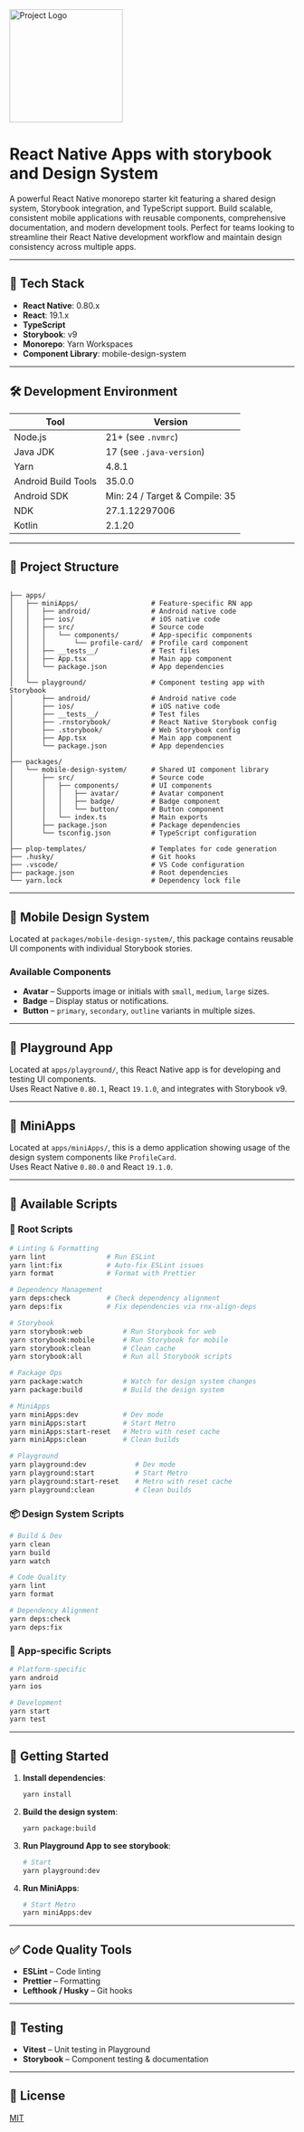 
<img src="resources/images/logo.png" alt="Project Logo" width="200" />

<h1>React Native Apps with storybook and Design System</h1>

<p>
  A powerful React Native monorepo starter kit featuring a shared design system, Storybook integration, and TypeScript support. Build scalable, consistent mobile applications with reusable components, comprehensive documentation, and modern development tools. Perfect for teams looking to streamline their React Native development workflow and maintain design consistency across multiple apps.
</p>

---

## 🚀 Tech Stack

- **React Native**: 0.80.x  
- **React**: 19.1.x  
- **TypeScript**  
- **Storybook**: v9  
- **Monorepo**: Yarn Workspaces  
- **Component Library**: mobile-design-system 

---

## 🛠️ Development Environment

| Tool                | Version                          |
|---------------------|----------------------------------|
| Node.js             | 21+ (see `.nvmrc`)               |
| Java JDK            | 17 (see `.java-version`)         |
| Yarn                | 4.8.1                            |
| Android Build Tools | 35.0.0                           |
| Android SDK         | Min: 24 / Target & Compile: 35   |
| NDK                 | 27.1.12297006                    |
| Kotlin              | 2.1.20                           |

---

## 📁 Project Structure

```

├── apps/
│   ├── miniApps/                  # Feature-specific RN app
│   │   ├── android/               # Android native code
│   │   ├── ios/                   # iOS native code
│   │   ├── src/                   # Source code
│   │   │   └── components/        # App-specific components
│   │   │       └── profile-card/  # Profile card component
│   │   ├── __tests__/             # Test files
│   │   ├── App.tsx                # Main app component
│   │   └── package.json           # App dependencies
│   │
│   └── playground/                # Component testing app with Storybook
│       ├── android/               # Android native code
│       ├── ios/                   # iOS native code
│       ├── __tests__/             # Test files
│       ├── .rnstorybook/          # React Native Storybook config
│       ├── .storybook/            # Web Storybook config
│       ├── App.tsx                # Main app component
│       └── package.json           # App dependencies
│
├── packages/
│   └── mobile-design-system/      # Shared UI component library
│       ├── src/                   # Source code
│       │   ├── components/        # UI components
│       │   │   ├── avatar/        # Avatar component
│       │   │   ├── badge/         # Badge component
│       │   │   └── button/        # Button component
│       │   └── index.ts           # Main exports
│       ├── package.json           # Package dependencies
│       └── tsconfig.json          # TypeScript configuration
│
├── plop-templates/                # Templates for code generation
├── .husky/                        # Git hooks
├── .vscode/                       # VS Code configuration
├── package.json                   # Root dependencies
└── yarn.lock                      # Dependency lock file

```

---

## 🎨 Mobile Design System

Located at `packages/mobile-design-system/`, this package contains reusable UI components with individual Storybook stories.

### Available Components

- **Avatar** – Supports image or initials with `small`, `medium`, `large` sizes.
- **Badge** – Display status or notifications.
- **Button** – `primary`, `secondary`, `outline` variants in multiple sizes.

---

## 🧪 Playground App

Located at `apps/playground/`, this React Native app is for developing and testing UI components.  
Uses React Native `0.80.1`, React `19.1.0`, and integrates with Storybook v9.

---

## 📱 MiniApps

Located at `apps/miniApps/`, this is a demo application showing usage of the design system components like `ProfileCard`.  
Uses React Native `0.80.0` and React `19.1.0`.

---

## 📜 Available Scripts

### 🔧 Root Scripts

```bash
# Linting & Formatting
yarn lint               # Run ESLint
yarn lint:fix           # Auto-fix ESLint issues
yarn format             # Format with Prettier

# Dependency Management
yarn deps:check         # Check dependency alignment
yarn deps:fix           # Fix dependencies via rnx-align-deps

# Storybook
yarn storybook:web          # Run Storybook for web
yarn storybook:mobile       # Run Storybook for mobile
yarn storybook:clean        # Clean cache
yarn storybook:all          # Run all Storybook scripts

# Package Ops
yarn package:watch          # Watch for design system changes
yarn package:build          # Build the design system

# MiniApps
yarn miniApps:dev           # Dev mode
yarn miniApps:start         # Start Metro
yarn miniApps:start-reset   # Metro with reset cache
yarn miniApps:clean         # Clean builds

# Playground
yarn playground:dev            # Dev mode
yarn playground:start          # Start Metro
yarn playground:start-reset    # Metro with reset cache
yarn playground:clean          # Clean builds
```

### 📦 Design System Scripts

```bash
# Build & Dev
yarn clean
yarn build
yarn watch

# Code Quality
yarn lint
yarn format

# Dependency Alignment
yarn deps:check
yarn deps:fix
```

### 📱 App-specific Scripts

```bash
# Platform-specific
yarn android
yarn ios

# Development
yarn start
yarn test
```

---

## 🚀 Getting Started

1. **Install dependencies**:
   ```bash
   yarn install
   ```

2. **Build the design system**:
   ```bash
   yarn package:build
   ```

3. **Run Playground App to see storybook**:
   ```bash
   # Start
   yarn playground:dev
   ```

4. **Run MiniApps**:
   ```bash
   # Start Metro
   yarn miniApps:dev
   ```

---

## ✅ Code Quality Tools

- **ESLint** – Code linting
- **Prettier** – Formatting
- **Lefthook / Husky** – Git hooks

---

## 🧪 Testing

- **Vitest** – Unit testing in Playground
- **Storybook** – Component testing & documentation

---

## 📄 License

[MIT](LICENSE)
